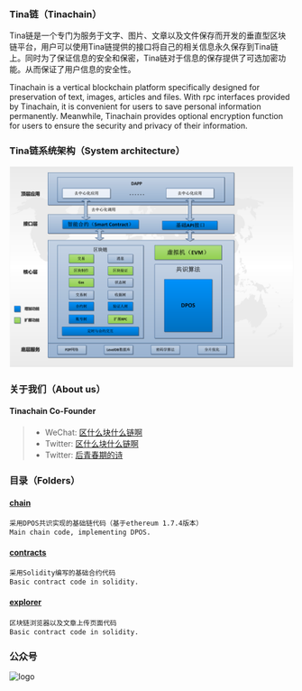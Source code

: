 
### Tina链（Tinachain）
Tina链是一个专门为服务于文字、图片、文章以及文件保存而开发的垂直型区块链平台，用户可以使用Tina链提供的接口将自己的相关信息永久保存到Tina链上。同时为了保证信息的安全和保密，Tina链对于信息的保存提供了可选加密功能。从而保证了用户信息的安全性。

Tinachain is a vertical blockchain platform specifically designed for preservation of text, images, articles and files. With rpc interfaces provided by Tinachain, it is convenient for users to save personal information permanently. Meanwhile, Tinachain provides optional encryption function for users to ensure the security and privacy of their information.

### Tina链系统架构（System architecture）
![Image text](https://github.com/Tinachain/Tina/blob/master/image/Architecture.png)


### 关于我们（About us）

#### Tinachain Co-Founder
> * WeChat: [区什么块什么链啊](Blockchain_fxh7622) 	
> * Twitter: [区什么块什么链啊](https://twitter.com/chain_fxh7622) 
> * Twitter: [后青春期的诗](https://twitter.com/chain_stayreal)




### 目录（Folders）

#### [chain](https://github.com/Tinachain/Tina/tree/master/chain)
    采用DPOS共识实现的基础链代码（基于ethereum 1.7.4版本）
    Main chain code, implementing DPOS.

#### [contracts](https://github.com/Tinachain/Tina/tree/master/contracts)
    采用Solidity编写的基础合约代码
    Basic contract code in solidity.

#### [explorer](https://github.com/Tinachain/Tina/tree/master/explorer)
    区块链浏览器以及文章上传页面代码
    Basic contract code in solidity.

### 公众号
![logo](https://raw.githubusercontent.com/Tinachain/Tinachain/master/image/wechat.png)